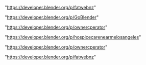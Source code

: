 "https://developer.blender.org/p/fatwebnz"

"https://developer.blender.org/p/GoBlender"

"https://developer.blender.org/p/ownercperator"

 
"https://developer.blender.org/p/hospicecarenearmelosangeles"


"https://developer.blender.org/p/ownercperator"


"https://developer.blender.org/p/fatwebnz"


 
